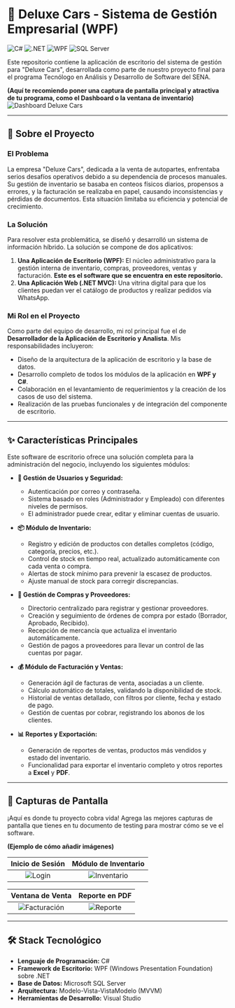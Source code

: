 # 🚗 Deluxe Cars - Sistema de Gestión Empresarial (WPF)

![C#](https://img.shields.io/badge/C%23-239120?style=for-the-badge&logo=c-sharp&logoColor=white)
![.NET](https://img.shields.io/badge/.NET-512BD4?style=for-the-badge&logo=dotnet&logoColor=white)
![WPF](https://img.shields.io/badge/WPF-5C2D91?style=for-the-badge&logo=.net&logoColor=white)
![SQL Server](https://img.shields.io/badge/SQL_Server-CC2927?style=for-the-badge&logo=microsoft-sql-server&logoColor=white)

Este repositorio contiene la aplicación de escritorio del sistema de gestión para "Deluxe Cars", desarrollada como parte de nuestro proyecto final para el programa Tecnólogo en Análisis y Desarrollo de Software del SENA.

**(Aquí te recomiendo poner una captura de pantalla principal y atractiva de tu programa, como el Dashboard o la ventana de inventario)**
![Dashboard Deluxe Cars](URL_DE_LA_IMAGEN_PRINCIPAL)

---

## 📖 Sobre el Proyecto

### El Problema
La empresa "Deluxe Cars", dedicada a la venta de autopartes, enfrentaba serios desafíos operativos debido a su dependencia de procesos manuales. Su gestión de inventario se basaba en conteos físicos diarios, propensos a errores, y la facturación se realizaba en papel, causando inconsistencias y pérdidas de documentos. Esta situación limitaba su eficiencia y potencial de crecimiento.

### La Solución
Para resolver esta problemática, se diseñó y desarrolló un sistema de información híbrido. La solución se compone de dos aplicativos:

1.  **Una Aplicación de Escritorio (WPF):** El núcleo administrativo para la gestión interna de inventario, compras, proveedores, ventas y facturación. **Este es el software que se encuentra en este repositorio.**
2.  **Una Aplicación Web (.NET MVC):** Una vitrina digital para que los clientes puedan ver el catálogo de productos y realizar pedidos vía WhatsApp.

### Mi Rol en el Proyecto
Como parte del equipo de desarrollo, mi rol principal fue el de **Desarrollador de la Aplicación de Escritorio y Analista**. Mis responsabilidades incluyeron:
- Diseño de la arquitectura de la aplicación de escritorio y la base de datos.
- Desarrollo completo de todos los módulos de la aplicación en **WPF y C#**.
- Colaboración en el levantamiento de requerimientos y la creación de los casos de uso del sistema.
- Realización de las pruebas funcionales y de integración del componente de escritorio.

---

## ✨ Características Principales

Este software de escritorio ofrece una solución completa para la administración del negocio, incluyendo los siguientes módulos:

* **🔐 Gestión de Usuarios y Seguridad:**
    * Autenticación por correo y contraseña.
    * Sistema basado en roles (Administrador y Empleado) con diferentes niveles de permisos.
    * El administrador puede crear, editar y eliminar cuentas de usuario.

* **📦 Módulo de Inventario:**
    * Registro y edición de productos con detalles completos (código, categoría, precios, etc.).
    * Control de stock en tiempo real, actualizado automáticamente con cada venta o compra.
    * Alertas de stock mínimo para prevenir la escasez de productos.
    * Ajuste manual de stock para corregir discrepancias.

* **🚚 Gestión de Compras y Proveedores:**
    * Directorio centralizado para registrar y gestionar proveedores.
    * Creación y seguimiento de órdenes de compra por estado (Borrador, Aprobado, Recibido).
    * Recepción de mercancía que actualiza el inventario automáticamente.
    * Gestión de pagos a proveedores para llevar un control de las cuentas por pagar.

* **💰 Módulo de Facturación y Ventas:**
    * Generación ágil de facturas de venta, asociadas a un cliente.
    * Cálculo automático de totales, validando la disponibilidad de stock.
    * Historial de ventas detallado, con filtros por cliente, fecha y estado de pago.
    * Gestión de cuentas por cobrar, registrando los abonos de los clientes.

* **📊 Reportes y Exportación:**
    * Generación de reportes de ventas, productos más vendidos y estado del inventario.
    * Funcionalidad para exportar el inventario completo y otros reportes a **Excel** y **PDF**.

---

## 📸 Capturas de Pantalla

¡Aquí es donde tu proyecto cobra vida! Agrega las mejores capturas de pantalla que tienes en tu documento de testing para mostrar cómo se ve el software.

**(Ejemplo de cómo añadir imágenes)**

| Inicio de Sesión | Módulo de Inventario |
| :---: | :---: |
| ![Login](URL_DE_LA_IMAGEN_DEL_LOGIN) | ![Inventario](URL_DE_LA_IMAGEN_DEL_INVENTARIO) |

| Ventana de Venta | Reporte en PDF |
| :---: | :---: |
| ![Facturación](URL_DE_LA_IMAGEN_DE_FACTURACION) | ![Reporte](URL_DE_LA_IMAGEN_DEL_REPORTE) |


---

## 🛠️ Stack Tecnológico

* **Lenguaje de Programación:** C# 
* **Framework de Escritorio:** WPF (Windows Presentation Foundation) sobre .NET
* **Base de Datos:** Microsoft SQL Server
* **Arquitectura:** Modelo-Vista-VistaModelo (MVVM)
* **Herramientas de Desarrollo:** Visual Studio
